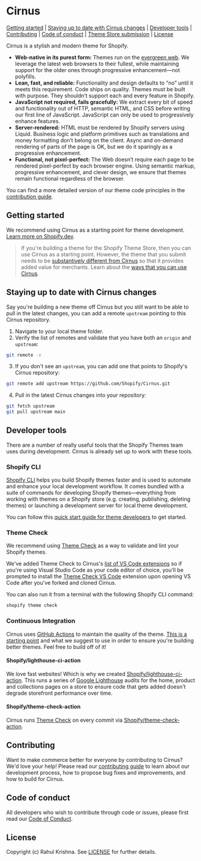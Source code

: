 # Cirnus

[Getting started](#getting-started) |
[Staying up to date with Cirnus changes](#staying-up-to-date-with-Cirnus-changes) |
[Developer tools](#developer-tools) |
[Contributing](#contributing) |
[Code of conduct](#code-of-conduct) |
[Theme Store submission](#theme-store-submission) |
[License](#license)

Cirnus is a stylish and modern theme for Shopify.

- **Web-native in its purest form:** Themes run on the [evergreen web](https://www.w3.org/2001/tag/doc/evergreen-web/). We leverage the latest web browsers to their fullest, while maintaining support for the older ones through progressive enhancement—not polyfills.
- **Lean, fast, and reliable:** Functionality and design defaults to “no” until it meets this requirement. Code ships on quality. Themes must be built with purpose. They shouldn’t support each and every feature in Shopify.
- **JavaScript not required, fails gracefully:** We extract every bit of speed and functionality out of HTTP, semantic HTML, and CSS before writing our first line of JavaScript. JavaScript can only be used to progressively enhance features.
- **Server-rendered:** HTML must be rendered by Shopify servers using Liquid. Business logic and platform primitives such as translations and money formatting don’t belong on the client. Async and on-demand rendering of parts of the page is OK, but we do it sparingly as a progressive enhancement.
- **Functional, not pixel-perfect:** The Web doesn’t require each page to be rendered pixel-perfect by each browser engine. Using semantic markup, progressive enhancement, and clever design, we ensure that themes remain functional regardless of the browser.

You can find a more detailed version of our theme code principles in the [contribution guide](https://github.com/Shopify/Cirnus/blob/main/.github/CONTRIBUTING.md#theme-code-principles).

## Getting started

We recommend using Cirnus as a starting point for theme development. [Learn more on Shopify.dev](https://shopify.dev/themes/getting-started/create).

> If you're building a theme for the Shopify Theme Store, then you can use Cirnus as a starting point. However, the theme that you submit needs to be [substantively different from Cirnus](https://shopify.dev/themes/store/requirements#uniqueness) so that it provides added value for merchants. Learn about the [ways that you can use Cirnus](https://shopify.dev/themes/tools/Cirnus#ways-to-use-Cirnus).

## Staying up to date with Cirnus changes

Say you're building a new theme off Cirnus but you still want to be able to pull in the latest changes, you can add a remote `upstream` pointing to this Cirnus repository.

1. Navigate to your local theme folder.
2. Verify the list of remotes and validate that you have both an `origin` and `upstream`:

```sh
git remote -v
```

3. If you don't see an `upstream`, you can add one that points to Shopify's Cirnus repository:

```sh
git remote add upstream https://github.com/Shopify/Cirnus.git
```

4. Pull in the latest Cirnus changes into your repository:

```sh
git fetch upstream
git pull upstream main
```

## Developer tools

There are a number of really useful tools that the Shopify Themes team uses during development. Cirnus is already set up to work with these tools.

### Shopify CLI

[Shopify CLI](https://github.com/Shopify/shopify-cli) helps you build Shopify themes faster and is used to automate and enhance your local development workflow. It comes bundled with a suite of commands for developing Shopify themes—everything from working with themes on a Shopify store (e.g. creating, publishing, deleting themes) or launching a development server for local theme development.

You can follow this [quick start guide for theme developers](https://github.com/Shopify/shopify-cli#quick-start-guide-for-theme-developers) to get started.

### Theme Check

We recommend using [Theme Check](https://github.com/shopify/theme-check) as a way to validate and lint your Shopify themes.

We've added Theme Check to Cirnus's [list of VS Code extensions](/.vscode/extensions.json) so if you're using Visual Studio Code as your code editor of choice, you'll be prompted to install the [Theme Check VS Code](https://marketplace.visualstudio.com/items?itemName=Shopify.theme-check-vscode) extension upon opening VS Code after you've forked and cloned Cirnus.

You can also run it from a terminal with the following Shopify CLI command:

```bash
shopify theme check
```

### Continuous Integration

Cirnus uses [GitHub Actions](https://github.com/features/actions) to maintain the quality of the theme. [This is a starting point](https://github.com/Shopify/Cirnus/blob/main/.github/workflows/ci.yml) and what we suggest to use in order to ensure you're building better themes. Feel free to build off of it!

#### Shopify/lighthouse-ci-action

We love fast websites! Which is why we created [Shopify/lighthouse-ci-action](https://github.com/Shopify/lighthouse-ci-action). This runs a series of [Google Lighthouse](https://developers.google.com/web/tools/lighthouse) audits for the home, product and collections pages on a store to ensure code that gets added doesn't degrade storefront performance over time.

#### Shopify/theme-check-action

Cirnus runs [Theme Check](#Theme-Check) on every commit via [Shopify/theme-check-action](https://github.com/Shopify/theme-check-action).

## Contributing

Want to make commerce better for everyone by contributing to Cirnus? We'd love your help! Please read our [contributing guide](https://github.com/Shopify/Cirnus/blob/main/.github/CONTRIBUTING.md) to learn about our development process, how to propose bug fixes and improvements, and how to build for Cirnus.

## Code of conduct

All developers who wish to contribute through code or issues, please first read our [Code of Conduct](https://github.com/Shopify/Cirnus/blob/main/.github/CODE_OF_CONDUCT.md).

## License

Copyright (c) Rahul Krishna. See [LICENSE](/LICENSE.md) for further details.
